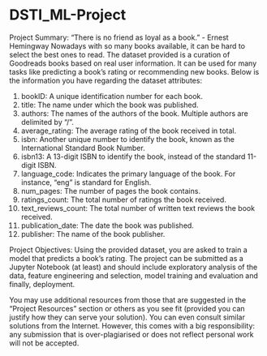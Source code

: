 # DSTI_ML-Project
Project Summary:
“There is no friend as loyal as a book.” - Ernest Hemingway
Nowadays with so many books available, it can be hard to select the best ones to read. The dataset provided is a curation of Goodreads books based on real user information. It can be used for many tasks like predicting a book’s rating or recommending new books.
Below is the information you have regarding the dataset attributes:

1) bookID: A unique identification number for each book.
2) title: The name under which the book was published.
3) authors: The names of the authors of the book. Multiple authors are delimited by “/”.
4) average_rating: The average rating of the book received in total.
5) isbn: Another unique number to identify the book, known as the International Standard Book Number.
6) isbn13: A 13-digit ISBN to identify the book, instead of the standard 11-digit ISBN.
7) language_code: Indicates the primary language of the book. For instance, “eng” is standard for English.
8) num_pages: The number of pages the book contains.
9) ratings_count: The total number of ratings the book received.
10) text_reviews_count: The total number of written text reviews the book received.
11) publication_date: The date the book was published.
12) publisher: The name of the book publisher.

Project Objectives:
Using the provided dataset, you are asked to train a model that predicts a book’s rating. The project can be submitted as a Jupyter Notebook (at least) and should include exploratory analysis of the data, feature engineering and selection, model training and evaluation and finally, deployment.

You may use additional resources from those that are suggested in the “Project Resources” section or others as you see fit (provided you can justify how they can serve your solution). You can even consult similar solutions from the Internet. However, this comes with a big responsibility: any submission that is over-plagiarised or does not reflect personal work will not be accepted.
